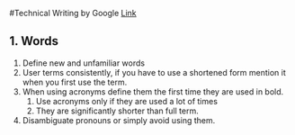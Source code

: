 #Technical Writing by Google
[Link](https://developers.google.com/tech-writing/)

## 1. Words
1. Define new and unfamiliar words
2. User terms consistently, if you have to use a shortened form mention it when you first use the term.
3. When using acronyms define them the first time they are used in bold.
   1. Use acronyms only if they are used a lot of times
   2. They are significantly shorter than full term.
4. Disambiguate pronouns or simply avoid using them.